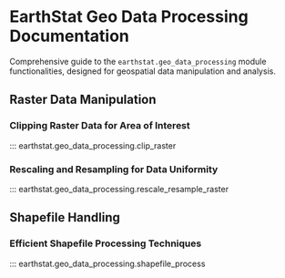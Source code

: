 # EarthStat Geo Data Processing Documentation

Comprehensive guide to the `earthstat.geo_data_processing` module functionalities, designed for geospatial data manipulation and analysis.

## Raster Data Manipulation

### Clipping Raster Data for Area of Interest
::: earthstat.geo_data_processing.clip_raster

### Rescaling and Resampling for Data Uniformity
::: earthstat.geo_data_processing.rescale_resample_raster

## Shapefile Handling

### Efficient Shapefile Processing Techniques
::: earthstat.geo_data_processing.shapefile_process
